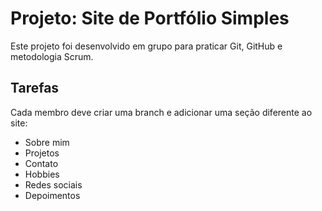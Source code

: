 # Projeto: Site de Portfólio Simples

Este projeto foi desenvolvido em grupo para praticar Git, GitHub e metodologia Scrum.

## Tarefas

Cada membro deve criar uma branch e adicionar uma seção diferente ao site:

- Sobre mim
- Projetos
- Contato
- Hobbies
- Redes sociais
- Depoimentos

